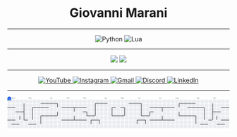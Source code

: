 <div align="center">
  
# **Giovanni Marani**


---



![Python](https://img.shields.io/badge/Python-14354C?style=for-the-badge&logo=python&logoColor=white)
![Lua](https://img.shields.io/badge/Lua-2C2D72?style=for-the-badge&logo=lua&logoColor=white)

---



<div align="center">
  <img height="180em" src="https://github-readme-stats.vercel.app/api?username=GiovanniMarani&show_icons=true&theme=tokyonight&count_private=true"/>
  <img height="180em" src="https://github-readme-stats.vercel.app/api/top-langs/?username=GiovanniMarani&layout=compact&langs_count=7&theme=tokyonight"/>
</div>

---


<div align="center">

<a href="https://www.youtube.com/@Hencens" target="_blank">
  <img src="https://img.shields.io/badge/YouTube-FF0000?style=for-the-badge&logo=youtube&logoColor=white" alt="YouTube"/>
</a>

<a href="https://www.instagram.com/giovanni.oms/" target="_blank">
  <img src="https://img.shields.io/badge/Instagram-E4405F?style=for-the-badge&logo=instagram&logoColor=white" alt="Instagram"/>
</a>

<a href="mailto:giovanni.omsilva@gmail.com">
  <img src="https://img.shields.io/badge/Gmail-D14836?style=for-the-badge&logo=gmail&logoColor=white" alt="Gmail"/>
</a>

<a href="https://discordapp.com/users/1225913815787372594" target="_blank">
  <img src="https://img.shields.io/badge/Discord-5865F2?style=for-the-badge&logo=discord&logoColor=white" alt="Discord"/>
</a>

<a href="https://www.linkedin.com/in/giovanni-marani-5b7501323/" target="_blank">
  <img src="https://img.shields.io/badge/LinkedIn-0077B5?style=for-the-badge&logo=linkedin&logoColor=white" alt="LinkedIn"/>
</a>

</div>

---

<picture>
  <source media="(prefers-color-scheme: dark)" srcset="https://raw.githubusercontent.com/GiovanniMarani/GiovanniMarani/output/pacman-contribution-graph-dark.svg">
  <source media="(prefers-color-scheme: light)" srcset="https://raw.githubusercontent.com/GiovanniMarani/GiovanniMarani/output/pacman-contribution-graph.svg">
  <img alt="pacman contribution graph" src="https://raw.githubusercontent.com/GiovanniMarani/GiovanniMarani/output/pacman-contribution-graph.svg">
</picture>

</div>


